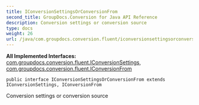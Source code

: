 ```yaml
---
title: IConversionSettingsOrConversionFrom
second_title: GroupDocs.Conversion for Java API Reference
description: Conversion settings or conversion source
type: docs
weight: 26
url: /java/com.groupdocs.conversion.fluent/iconversionsettingsorconversionfrom/
---
```

**All Implemented Interfaces:**
[com.groupdocs.conversion.fluent.IConversionSettings](../../com.groupdocs.conversion.fluent/iconversionsettings), [com.groupdocs.conversion.fluent.IConversionFrom](../../com.groupdocs.conversion.fluent/iconversionfrom)
```
public interface IConversionSettingsOrConversionFrom extends IConversionSettings, IConversionFrom
```

Conversion settings or conversion source
